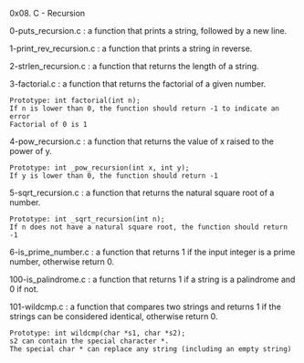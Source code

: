 0x08. C - Recursion

0-puts_recursion.c : a function that prints a string, followed by a new line.

1-print_rev_recursion.c : a function that prints a string in reverse.

2-strlen_recursion.c : a function that returns the length of a string.

3-factorial.c : a function that returns the factorial of a given number.

	Prototype: int factorial(int n);
	If n is lower than 0, the function should return -1 to indicate an error
	Factorial of 0 is 1

4-pow_recursion.c : a function that returns the value of x raised to the power of y.

	Prototype: int _pow_recursion(int x, int y);
	If y is lower than 0, the function should return -1

5-sqrt_recursion.c : a function that returns the natural square root of a number.

	Prototype: int _sqrt_recursion(int n);
	If n does not have a natural square root, the function should return -1

6-is_prime_number.c : a function that returns 1 if the input integer is a prime number, otherwise return 0.

100-is_palindrome.c : a function that returns 1 if a string is a palindrome and 0 if not.

101-wildcmp.c :  a function that compares two strings and returns 1 if the strings can be considered identical, otherwise return 0.

	Prototype: int wildcmp(char *s1, char *s2);
	s2 can contain the special character *.
	The special char * can replace any string (including an empty string)

